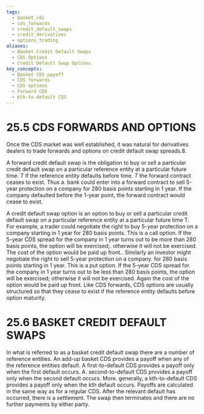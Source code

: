 ```yaml
---
tags:
  - basket_cds
  - cds_forwards
  - credit_default_swaps
  - credit_derivatives
  - options_trading
aliases:
  - Basket Credit Default Swaps
  - CDS Options
  - Credit Default Swap Options
key_concepts:
  - Basket CDS payoff
  - CDS forwards
  - CDS options
  - Forward CDS
  - Kth-to-default CDS
---
```


# 25.5  CDS FORWARDS AND OPTIONS  

Once the CDS market was well established, it was natural for derivatives dealers to trade forwards and options on credit default swap spreads.8.  

A forward credit default swap is the obligation to buy or sell a particular credit default swap on a particular reference entity at a particular future time. $T$ If the reference entity defaults before time. $T$ the forward contract ceases to exist. Thus a. bank could enter into a forward contract to sell 5-year protection on a company for 280 basis points starting in 1 year. If the company defaulted before the 1-year point, the forward contract would cease to exist.  

A credit default swap option is an option to buy or sell a particular credit default swap on a particular reference entity at a particular future time T. For example, a trader could negotiate the right to buy 5-year protection on a company starting in 1 year for 280 basis points. This is a call option. If the 5-year CDS spread for the company in 1 year turns out to be more than 280 basis points, the option will be exercised;. otherwise it will not be exercised. The cost of the option would be paid up front.. Similarly an investor might negotiate the right to sell 5-year protection on a company. for 280 basis points starting in 1 year. This is a put option. If the 5-year CDS spread for. the company in 1 year turns out to be less than 280 basis points, the option will be exercised; otherwise it will not be exercised. Again the cost of the option would be paid up front. Like CDS forwards, CDS options are usually structured so that they cease to exist if the reference entity defaults before option maturity.  

# 25.6 BASKET CREDIT DEFAULT SWAPS  

In what is referred to as a basket credit default swap there are a number of reference entities. An add-up basket CDS provides a payoff when any of the reference entities default. A first-to-default CDS provides a payoff only when the first default occurs. A. second-to-default CDS provides a payoff only when the second default occurs. More. generally, a kth-to-default CDS provides a payoff only when the kth default occurs. Payoffs are calculated in the same way as for a regular CDS. After the relevant default has occurred, there is a settlement. The swap then terminates and there are no further payments by either party.  
